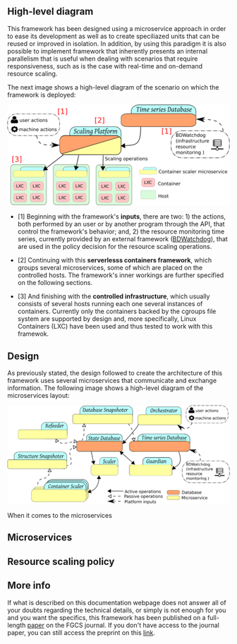## High-level diagram 

This framework has been designed using a microservice approach in order
to ease its development as well as to create speciliazed units that can 
be reused or improved in isolation. In addition, by using this paradigm 
it is also possible to implement framework that inherently presents an 
internal parallelism that is useful when dealing with scenarios that 
require responsiveness, such as is the case with real-time and on-demand 
resource scaling.

The next image shows a high-level diagram of the scenario on which the 
framework is deployed:

![architecture](img/architecture/scenario_diagram.png)

* [1] Beginning with the framework's **inputs**, there are two: 1) the 
actions, both performed by an user or by another program through the API, 
that control the framework's behavior; and, 2) the resource monitoring 
time series, currently provided by an external framework 
([BDWatchdog](https://bdwatchdog.readthedocs.io/en/latest/)), 
that are used in the policy decision for the resource scaling 
operations.

* [2] Continuing with this **serverlesss containers framework**, which 
groups several microservices, some of which are placed on the controlled 
hosts. The framework's inner workings are further specified on the 
following sections.

* [3] And finishing with the **controlled infrastructure**, which usually 
consists of several hosts running each one several instances of containers. 
Currently only the containers backed by the cgroups file system are 
supported by design and, more specifically, Linux Containers (LXC) have 
been used and thus tested to work with this framewok. 

## Design

As previously stated, the design followed to create the architecture of 
this framework uses several microservices that communicate and exchange 
information. The following image shows a high-level diagram of the 
microservices layout:

![design](img/architecture/design_diagram.png)

When it comes to the microservices


## Microservices


## Resource scaling policy


## More info

If what is described on this documentation webpage does not answer all of 
your doubts regarding the technical details, or simply is not enough for
you and you want the specifics, this framework has been published on a 
full-length 
[paper](https://www.sciencedirect.com/science/article/pii/S0167739X19310015) on the FGCS journal.
If you don't have access to the journal paper, you can still access the
preprint on this [link](http://bdwatchdog.dec.udc.es/articles/serverless_containers.pdf).
